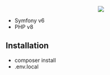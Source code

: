 <p align="center"><a href="https://symfony.com" target="_blank">
    <img src="https://symfony.com/logos/symfony_black_02.svg">
</a></p>

- Symfony v6
- PHP v8

Installation
------------

* composer install
* .env.local